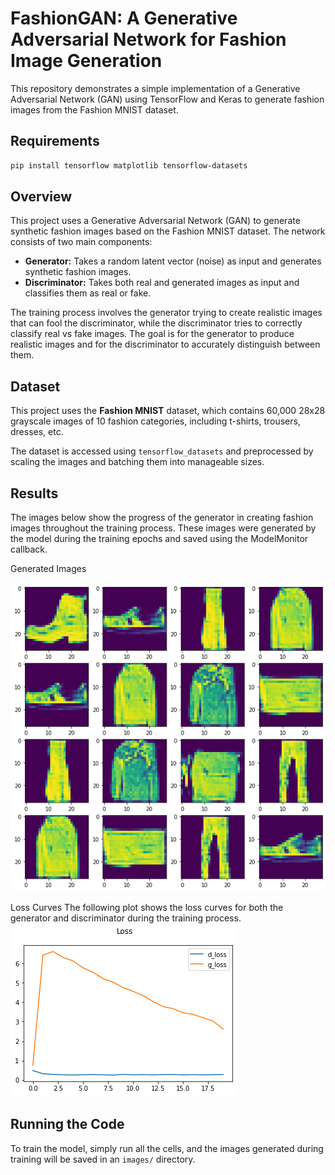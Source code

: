 # FashionGAN: A Generative Adversarial Network for Fashion Image Generation

This repository demonstrates a simple implementation of a Generative Adversarial Network (GAN) using TensorFlow and Keras to generate fashion images from the Fashion MNIST dataset.

## Requirements
```bash
pip install tensorflow matplotlib tensorflow-datasets
```

## Overview

This project uses a Generative Adversarial Network (GAN) to generate synthetic fashion images based on the Fashion MNIST dataset. The network consists of two main components:

- **Generator:** Takes a random latent vector (noise) as input and generates synthetic fashion images.
- **Discriminator:** Takes both real and generated images as input and classifies them as real or fake.

The training process involves the generator trying to create realistic images that can fool the discriminator, while the discriminator tries to correctly classify real vs fake images. The goal is for the generator to produce realistic images and for the discriminator to accurately distinguish between them.

## Dataset

This project uses the **Fashion MNIST** dataset, which contains 60,000 28x28 grayscale images of 10 fashion categories, including t-shirts, trousers, dresses, etc.

The dataset is accessed using `tensorflow_datasets` and preprocessed by scaling the images and batching them into manageable sizes.

## Results
The images below show the progress of the generator in creating fashion images throughout the training process. These images were generated by the model during the training epochs and saved using the ModelMonitor callback.

Generated Images

![Alt Text](images/output.png)

Loss Curves
The following plot shows the loss curves for both the generator and discriminator during the training process.
![Alt Text](images/plot.png)

## Running the Code

To train the model, simply run all the cells, and the images generated during training will be saved in an `images/` directory.
